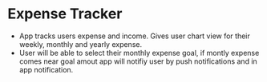 # Expense Tracker
- App tracks users expense and income. Gives user chart view for their weekly, monthly and yearly expense. 
- User will be able to select their monthly expense goal, if montly expense comes near goal amout app will notifiy user by push notifications and in app notification.

